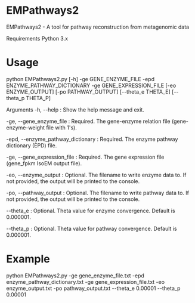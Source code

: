 # EMPathways2
EMPathways2 - A tool for pathway reconstruction from metagenomic data

Requirements
Python 3.x

# Usage
python EMPathways2.py [-h] -ge GENE_ENZYME_FILE -epd ENZYME_PATHWAY_DICTIONARY -ge GENE_EXPRESSION_FILE [-eo ENZYME_OUTPUT] [-po PATHWAY_OUTPUT] [--theta_e THETA_E] [--theta_p THETA_P]

Arguments
-h, --help : Show the help message and exit.

-ge, --gene_enzyme_file : Required. The gene-enzyme relation file (gene-enzyme-weight file with 1's).

-epd, --enzyme_pathway_dictionary : Required. The enzyme pathway dictionary (EPD) file.

-ge, --gene_expression_file : Required. The gene expression file (gene_fpkm IsoEM output file).

-eo, --enzyme_output : Optional. The filename to write enzyme data to. If not provided, the output will be printed to the console.

-po, --pathway_output : Optional. The filename to write pathway data to. If not provided, the output will be printed to the console.

--theta_e : Optional. Theta value for enzyme convergence. Default is 0.000001.

--theta_p : Optional. Theta value for pathway convergence. Default is 0.000001.


# Example
python EMPathways2.py -ge gene_enzyme_file.txt -epd enzyme_pathway_dictionary.txt -ge gene_expression_file.txt -eo enzyme_output.txt -po pathway_output.txt --theta_e 0.00001 --theta_p 0.00001
